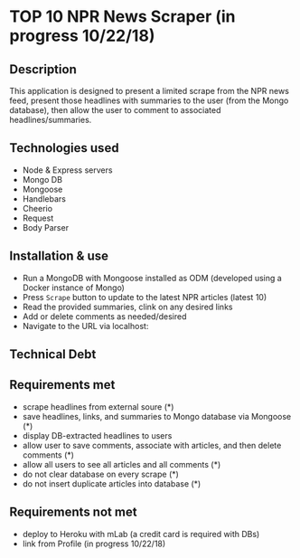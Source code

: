 # TOP 10 NPR News Scraper (in progress 10/22/18)

## Description
This application is designed to present a limited scrape from the NPR news feed, present those headlines with summaries to the user (from the Mongo database), then allow the user to comment to associated headlines/summaries.

## Technologies used
- Node & Express servers
- Mongo DB
- Mongoose
- Handlebars
- Cheerio
- Request
- Body Parser

## Installation & use
- Run a MongoDB with Mongoose installed as ODM (developed using a Docker instance of Mongo)
- Press `Scrape` button to update to the latest NPR articles (latest 10)
- Read the provided summaries, clink on any desired links
- Add or delete comments as needed/desired
- Navigate to the URL via localhost: <link here>

## Technical Debt

## Requirements met
- scrape headlines from external soure (*)
- save headlines, links, and summaries to Mongo database via Mongoose (*)
- display DB-extracted headlines to users
- allow user to save comments, associate with articles, and then delete comments (*)
- allow all users to see all articles and all comments (*)
- do not clear database on every scrape (*)
- do not insert duplicate articles into database (*)

## Requirements not met
- deploy to Heroku with mLab (a credit card is required with DBs)
- link from Profile (in progress 10/22/18)
